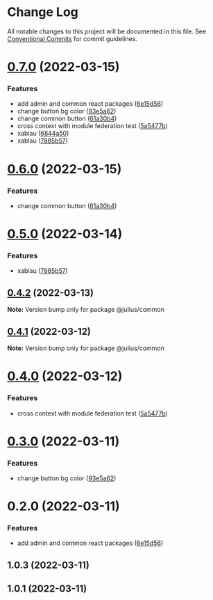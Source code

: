 # Change Log

All notable changes to this project will be documented in this file.
See [Conventional Commits](https://conventionalcommits.org) for commit guidelines.

# [0.7.0](https://github.com/jeffersonRibeiro/lerna-monorepo-module-federation/compare/v1.0.3...v0.7.0) (2022-03-15)


### Features

* add admin and common react packages ([6e15d56](https://github.com/jeffersonRibeiro/lerna-monorepo-module-federation/commit/6e15d5654e3cd5e87be9ad525cc4173538346126))
* change button bg color ([93e5a62](https://github.com/jeffersonRibeiro/lerna-monorepo-module-federation/commit/93e5a62da0f82ae3cc0a7623aa67b609b2de34e6))
* change common button ([61a30b4](https://github.com/jeffersonRibeiro/lerna-monorepo-module-federation/commit/61a30b4b85f6ec03fe4bbc5044928854d9e06b58))
* cross context with module federation test ([5a5477b](https://github.com/jeffersonRibeiro/lerna-monorepo-module-federation/commit/5a5477b8583d0e07ef45e79df80765040b83970a))
* xablau ([6844a50](https://github.com/jeffersonRibeiro/lerna-monorepo-module-federation/commit/6844a50d8566004a8161218473152e491722e8cc))
* xablau ([7885b57](https://github.com/jeffersonRibeiro/lerna-monorepo-module-federation/commit/7885b57d138b810b2b9de3dda792c350e5ad6cd5))





# [0.6.0](https://github.com/jeffersonRibeiro/lerna-monorepo-module-federation/compare/@julius/common@0.5.0...@julius/common@0.6.0) (2022-03-15)


### Features

* change common button ([61a30b4](https://github.com/jeffersonRibeiro/lerna-monorepo-module-federation/commit/61a30b4b85f6ec03fe4bbc5044928854d9e06b58))





# [0.5.0](https://github.com/jeffersonRibeiro/lerna-monorepo-module-federation/compare/@julius/common@0.4.2...@julius/common@0.5.0) (2022-03-14)


### Features

* xablau ([7885b57](https://github.com/jeffersonRibeiro/lerna-monorepo-module-federation/commit/7885b57d138b810b2b9de3dda792c350e5ad6cd5))





## [0.4.2](https://github.com/jeffersonRibeiro/lerna-monorepo-module-federation/compare/@julius/common@0.4.1...@julius/common@0.4.2) (2022-03-13)

**Note:** Version bump only for package @julius/common





## [0.4.1](https://github.com/jeffersonRibeiro/lerna-monorepo-module-federation/compare/@julius/common@0.4.0...@julius/common@0.4.1) (2022-03-12)

**Note:** Version bump only for package @julius/common





# [0.4.0](https://github.com/jeffersonRibeiro/lerna-monorepo-module-federation/compare/@julius/common@0.3.0...@julius/common@0.4.0) (2022-03-12)


### Features

* cross context with module federation test ([5a5477b](https://github.com/jeffersonRibeiro/lerna-monorepo-module-federation/commit/5a5477b8583d0e07ef45e79df80765040b83970a))





# [0.3.0](https://github.com/jeffersonRibeiro/lerna-monorepo/compare/@julius/common@0.2.0...@julius/common@0.3.0) (2022-03-11)


### Features

* change button bg color ([93e5a62](https://github.com/jeffersonRibeiro/lerna-monorepo/commit/93e5a62da0f82ae3cc0a7623aa67b609b2de34e6))





# 0.2.0 (2022-03-11)


### Features

* add admin and common react packages ([6e15d56](https://github.com/jeffersonRibeiro/lerna-monorepo/commit/6e15d5654e3cd5e87be9ad525cc4173538346126))



## 1.0.3 (2022-03-11)



## 1.0.1 (2022-03-11)
